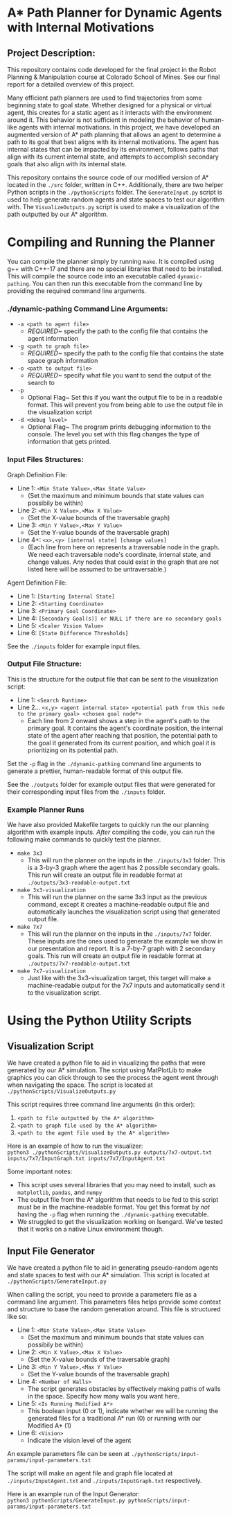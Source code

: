 # A* Path Planner for Dynamic Agents with Internal Motivations
## Project Description:
This repository contains code developed for the final project in the Robot Planning & Manipulation course at Colorado School of Mines. See our final report for a detailed overview of this project.

Many efficient path planners are used to find trajectories from some beginning state to goal state. Whether designed for a physical or virtual agent, this creates for a static agent as it interacts with the environment around it. This behavior is not sufficient in modeling the behavior of human-like agents with internal motivations. In this project, we have developed an augmented version of A* path planning that allows an agent to determine a path to its goal that best aligns with its internal motivations. The agent has internal states that can be impacted by its environment, follows paths that align with its current internal state, and attempts to accomplish secondary goals that also align with its internal state.

This repository contains the source code of our modified version of A* located in the `./src` folder, written in C++. Additionally, there are two helper Python scripts in the `./pythonScripts` folder. The `GenerateInput.py` script is used to help generate random agents and state spaces to test our algorithm with. The `VisualizeOutputs.py` script is used to make a visualization of the path outputted by our A* algorithm.

# Compiling and Running the Planner
You can compile the planner simply by running `make`. It is compiled using g++ with C++-17 and there are no special libraries that need to be installed. This will compile the source code into an executable called `dynamic-pathing`. You can then run this executable from the command line by providing the required command line arguments.

### ./dynamic-pathing Command Line Arguments:
- `-a <path to agent file>`
   - *REQUIRED~* specify the path to the config file that contains the agent information
- `-g <path to graph file>`
   - *REQUIRED~* specify the path to the config file that contains the state space graph information
- `-o <path to output file>`
   - *REQUIRED~* specify what file you want to send the output of the search to
- `-p`
   - Optional Flag~ Set this if you want the output file to be in a readable format. This will prevent you from being able to use the output file in the visualization script
- `-d <debug level>`
   - Optional Flag~ The program prints debugging information to the console. The level you set with this flag changes the type of information that gets printed.


### Input Files Structures:

Graph Definition File:
   - Line 1: `<Min State Value>,<Max State Value>`
      - (Set the maximum and minimum bounds that state values can possibily be within)
   - Line 2: `<Min X Value>,<Max X Value>`
      - (Set the X-value bounds of the traversable graph)
   - Line 3: `<Min Y Value>,<Max Y Value>`
      - (Set the Y-value bounds of the traversable graph)
   - Line 4+: `<x>,<y> [internal state] [change values]`
      - (Each line from here on represents a traversable node in the graph. We need each traversable node's coordinate, internal state, and change values. Any nodes that could exist in the graph that are not listed here will be assumed to be untraversable.)

Agent Definition File:
   - Line 1: `[Starting Internal State]`
   - Line 2: `<Starting Coordinate>`
   - Line 3: `<Primary Goal Coordinate>`
   - Line 4: `[Secondary Goal(s)] or NULL if there are no secondary goals`
   - Line 5: `<Scaler Vision Value>`
   - Line 6: `[State Difference Thresholds]`

See the `./inputs` folder for example input files.

### Output File Structure:
This is the structure for the output file that can be sent to the visualization script:
- Line 1: `<Search Runtime>`
- Line 2... `<x,y> <agent internal state> <potential path from this node to the primary goal> <chosen goal node*>`
   - Each line from 2 onward shows a step in the agent's path to the primary goal. It contains the agent's coordinate position, the internal state of the agent after reaching that position, the potential path to the goal it generated from its current position, and which goal it is prioritizing on its potential path. 

Set the `-p` flag in the `./dynamic-pathing` command line arguments to generate a prettier, human-readable format of this output file.

See the `./outputs` folder for example output files that were generated for their corresponding input files from the `./inputs` folder.

### Example Planner Runs
We have also provided Makefile targets to quickly run the our planning algorithm with example inputs. *After* compiling the code, you can run the following make commands to quickly test the planner.
- `make 3x3`
   - This will run the planner on the inputs in the `./inputs/3x3` folder. This is a 3-by-3 graph where the agent has 2 possible secondary goals. This run will create an output file in readable format at `./outputs/3x3-readable-output.txt`
- `make 3x3-visualization`
   - This will run the planner on the same 3x3 input as the previous command, except it creates a machine-readable output file and automatically launches the visualization script using that generated output file.
- `make 7x7`
   - This will run the planner on the inputs in the `./inputs/7x7` folder. These inputs are the ones used to generate the example we show in our presentation and report. It is a 7-by-7 graph with 2 secondary goals. This run will create an output file in readable format at `./outputs/7x7-readable-output.txt`
- `make 7x7-visualization`
   - Just like with the 3x3-visualization target, this target will make a machine-readable output for the 7x7 inputs and automatically send it to the visualization script.

# Using the Python Utility Scripts
## Visualization Script
We have created a python file to aid in visualizing the paths that were generated by our A* simulation. The script using MatPlotLib to make graphics you can click through to see the process the agent went through when navigating the space. The script is located at `./pythonScripts/VisualizeOutputs.py`

This script requires three command line arguments (in this order):
1. `<path to file outputted by the A* algorithm>`
2. `<path to graph file used by the A* algorithm>`
3. `<path to the agent file used by the A* algorithm>`

Here is an example of how to run the visualizer:<br>
`python3 ./pythonScripts/VisualizeOutputs.py outputs/7x7-output.txt inputs/7x7/InputGraph.txt inputs/7x7/InputAgent.txt`

Some important notes:
- This script uses several libraries that you may need to install, such as `matplotlib`, `pandas`, and `numpy`
- The output file from the A* algorithm that needs to be fed to this script must be in the machine-readable format. You get this format by *not* having the `-p` flag when running the `./dynamic-pathing` executable.
- We struggled to get the visualization working on Isengard. We've tested that it works on a native Linux environment though.

## Input File Generator
We have created a python file to aid in generating pseudo-random agents and state spaces to test with our A* simulation. This script is located at `./pythonScripts/GenerateInput.py`

When calling the script, you need to provide a parameters file as a command line argument. This parameters files helps provide some context and structure to base the random generation around. This file is structured like so:
- Line 1: `<Min State Value>,<Max State Value>`
   - (Set the maximum and minimum bounds that state values can possibily be within)
- Line 2: `<Min X Value>,<Max X Value>`
   - (Set the X-value bounds of the traversable graph)
- Line 3: `<Min Y Value>,<Max Y Value>`
   - (Set the Y-value bounds of the traversable graph)
- Line 4: `<Number of Walls>`
   - The script generates obstacles by effectively making paths of walls in the space. Specify how many walls you want here.
- Line 5: `<Is Running Modified A*>`
   - This boolean input (0 or 1), indicate whether we will be running the generated files for a traditional A* run (0) or running with our Modified A* (1)
- Line 6: `<Vision>`
   - Indicate the vision level of the agent

An example parameters file can be seen at `./pythonScripts/input-params/input-parameters.txt`

The script will make an agent file and graph file located at `./inputs/InputAgent.txt` and `./inputs/InputGraph.txt` respectively.

Here is an example run of the Input Generator: <br>
`python3 pythonScripts/GenerateInput.py pythonScripts/input-params/input-parameters.txt`